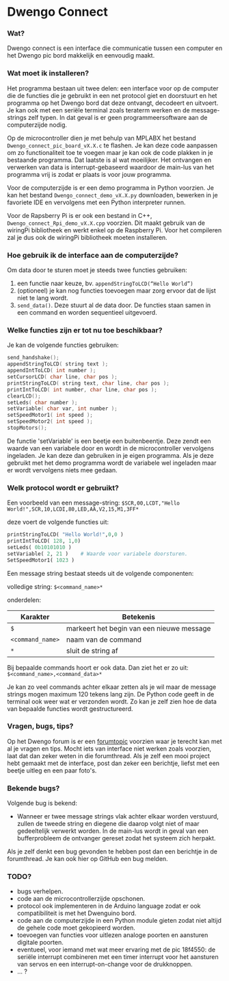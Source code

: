 # Dwengo Connect

### Wat?
Dwengo connect is een interface die communicatie tussen een computer en het Dwengo pic bord makkelijk en eenvoudig maakt. 

### Wat moet ik installeren?
Het programma bestaan uit twee delen: een interface voor op de computer die de functies die je gebruikt in een net protocol giet en doorstuurt en het programma op het Dwengo bord dat deze ontvangt, decodeert en uitvoert.
Je kan ook met een seriële terminal zoals teraterm werken en de message-strings zelf typen. In dat geval is er geen programmeersoftware aan de computerzijde nodig.

Op de microcontroller dien je met behulp van MPLABX het bestand `Dwengo_connect_pic_board_vX.X.c` te flashen. Je kan deze code aanpassen om zo functionaliteit toe te voegen maar je kan ook de code plakken in je bestaande programma. Dat laatste is al wat moeilijker. Het ontvangen en verwerken van data is interrupt-gebaseerd waardoor de main-lus van het programma vrij is zodat er plaats is voor jouw programma.

Voor de computerzijde is er een demo programma in Python voorzien. Je kan het bestand `Dwengo_connect_demo_vX.X.py` downloaden, bewerken in je favoriete IDE en vervolgens met een Python interpreter runnen.

Voor de Rapsberry Pi is er ook een bestand in C++, `Dwengo_connect_Rpi_demo_vX.X.cpp` voorzien. Dit maakt gebruik van de wiringPi bibliotheek en werkt enkel op de Raspberry Pi. Voor het compileren zal je dus ook de wiringPi bibliotheek moeten installeren.

### Hoe gebruik ik de interface aan de computerzijde?
Om data door te sturen moet je steeds twee functies gebruiken:

1. een functie naar keuze, bv. `appendStringToLCD(“Hello World”)`
2. (optioneel) je kan nog functies toevoegen maar zorg ervoor dat de lijst niet te lang wordt.
3. `send_data()`. Deze stuurt al de data door. De functies staan samen in een command en worden sequentieel uitgevoerd.

### Welke functies zijn er tot nu toe beschikbaar?
Je kan de volgende functies gebruiken:
```c++
send_handshake();
appendStringToLCD( string text );
appendIntToLCD( int number );
setCursorLCD( char line, char pos );
printStringToLCD( string text, char line, char pos );
printIntToLCD( int number, char line, char pos );
clearLCD();
setLeds( char number );
setVariable( char var, int number );
setSpeedMotor1( int speed );
setSpeedMotor2( int speed );
stopMotors();
```

De functie 'setVariable' is een beetje een buitenbeentje. Deze zendt een waarde van een variabele door en wordt in de microcontroller vervolgens ingeladen. Je kan deze dan gebruiken in je eigen programma. Als je deze gebruikt met het demo programma wordt de variabele wel ingeladen maar er wordt vervolgens niets mee gedaan.

### Welk protocol wordt er gebruikt?
Een voorbeeld van een message-string:
`$SCR,00,LCDT,"Hello World!",SCR,10,LCDI,80,LED,AA,V2,15,M1,3FF*`

deze voert de volgende functies uit:
```python
printStringToLCD( "Hello World!",0,0 )
printIntToLCD( 128, 1,0)
setLeds( 0b10101010 )
setVariable( 2, 21 )    # Waarde voor variabele doorsturen.
SetSpeedMotor1( 1023 )
```

Een message string bestaat steeds uit de volgende componenten:

volledige string: `$<command_name>*`

onderdelen:

Karakter | Betekenis
--- | ---
`$` | markeert het begin van een nieuwe message
`<command_name>` | naam van de command
`*` | sluit de string af


Bij bepaalde commands hoort er ook data. Dan ziet het er zo uit:
`$<command_name>,<command_data>*`

Je kan zo veel commands achter elkaar zetten als je wil maar de message strings mogen maximum 120 tekens lang zijn. De Python code geeft in de terminal ook weer wat er verzonden wordt. Zo kan je zelf zien hoe de data van bepaalde functies wordt gestructureerd.

### Vragen, bugs, tips?
Op het Dwengo forum is er een [forumtopic](http://www.dwengo.org/node/111) voorzien waar je terecht kan met al je vragen en tips. Mocht iets van interface niet werken zoals voorzien, laat dat dan zeker weten in die forumthread. Als je zelf een mooi project hebt gemaakt met de interface, post dan zeker een berichtje, liefst met een beetje uitleg en een paar foto's.

### Bekende bugs?
Volgende bug is bekend:
- Wanneer er twee message strings vlak achter elkaar worden verstuurd, zullen de tweede string en diegene die daarop volgt niet of maar gedeeltelijk verwerkt worden. In de main-lus wordt in geval van een bufferprobleem de ontvanger gereset zodat het systeem zich herpakt.

Als je zelf denkt een bug gevonden te hebben post dan een berichtje in de forumthread. Je kan ook hier op GitHub een bug melden.

### TODO?
- bugs verhelpen.
- code aan de microcontrollerzijde opschonen.
- protocol ook implementeren in de Arduino language zodat er ook compatibiliteit is met het Dwenguino bord.
- code aan de computerzijde in een Python module gieten zodat niet altijd de gehele code moet gekopieerd worden.
- toevoegen van functies voor uitlezen analoge poorten en aansturen digitale poorten.
- eventueel, voor iemand met wat meer ervaring met de pic 18f4550: de seriële interrupt combineren met een timer interrupt voor het aansturen van servos en een interrupt-on-change voor de drukknoppen.
- … ?
